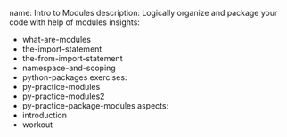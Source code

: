 name: Intro to Modules
description: Logically organize and package your code with help of modules
insights:
  - what-are-modules
  - the-import-statement
  - the-from-import-statement
  - namespace-and-scoping
  - python-packages
exercises:
  - py-practice-modules
  - py-practice-modules2
  - py-practice-package-modules
aspects:
  - introduction
  - workout
